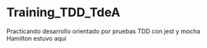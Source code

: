 # Training_TDD_TdeA
Practicando desarrollo orientado por pruebas TDD con jest y mocha
Hamilton estuvo aquí
